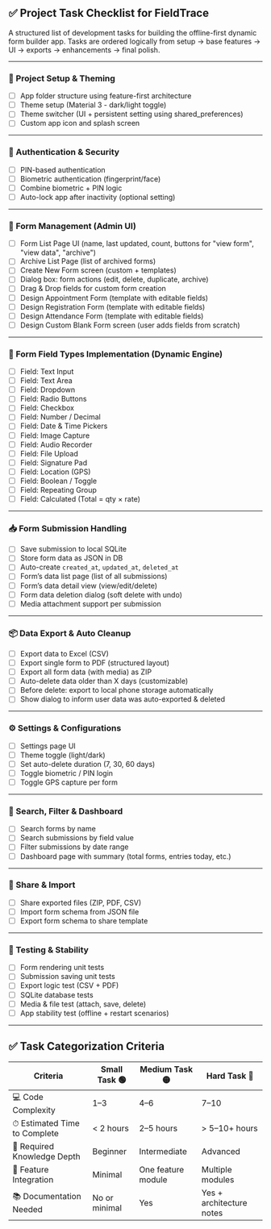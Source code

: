 ## ✅ Project Task Checklist for FieldTrace

A structured list of development tasks for building the offline-first dynamic form builder app. Tasks are ordered logically from setup → base features → UI → exports → enhancements → final polish.

---

### 🧱 Project Setup & Theming

- [ ] App folder structure using feature-first architecture
- [ ] Theme setup (Material 3 - dark/light toggle)
- [ ] Theme switcher (UI + persistent setting using shared_preferences)
- [ ] Custom app icon and splash screen

---

### 🔐 Authentication & Security

- [ ] PIN-based authentication
- [ ] Biometric authentication (fingerprint/face)
- [ ] Combine biometric + PIN logic
- [ ] Auto-lock app after inactivity (optional setting)

---

### 📄 Form Management (Admin UI)

- [ ] Form List Page UI (name, last updated, count, buttons for "view form", "view data", "archive")
- [ ] Archive List Page (list of archived forms)
- [ ] Create New Form screen (custom + templates)
- [ ] Dialog box: form actions (edit, delete, duplicate, archive)
- [ ] Drag & Drop fields for custom form creation
- [ ] Design Appointment Form (template with editable fields)
- [ ] Design Registration Form (template with editable fields)
- [ ] Design Attendance Form (template with editable fields)
- [ ] Design Custom Blank Form screen (user adds fields from scratch)

---

### 🧾 Form Field Types Implementation (Dynamic Engine)

- [ ] Field: Text Input
- [ ] Field: Text Area
- [ ] Field: Dropdown
- [ ] Field: Radio Buttons
- [ ] Field: Checkbox
- [ ] Field: Number / Decimal
- [ ] Field: Date & Time Pickers
- [ ] Field: Image Capture
- [ ] Field: Audio Recorder
- [ ] Field: File Upload
- [ ] Field: Signature Pad
- [ ] Field: Location (GPS)
- [ ] Field: Boolean / Toggle
- [ ] Field: Repeating Group
- [ ] Field: Calculated (Total = qty × rate)

---

### 📥 Form Submission Handling

- [ ] Save submission to local SQLite
- [ ] Store form data as JSON in DB
- [ ] Auto-create `created_at`, `updated_at`, `deleted_at`
- [ ] Form’s data list page (list of all submissions)
- [ ] Form’s data detail view (view/edit/delete)
- [ ] Form data deletion dialog (soft delete with undo)
- [ ] Media attachment support per submission

---

### 📦 Data Export & Auto Cleanup

- [ ] Export data to Excel (CSV)
- [ ] Export single form to PDF (structured layout)
- [ ] Export all form data (with media) as ZIP
- [ ] Auto-delete data older than X days (customizable)
- [ ] Before delete: export to local phone storage automatically
- [ ] Show dialog to inform user data was auto-exported & deleted

---

### ⚙️ Settings & Configurations

- [ ] Settings page UI
- [ ] Theme toggle (light/dark)
- [ ] Set auto-delete duration (7, 30, 60 days)
- [ ] Toggle biometric / PIN login
- [ ] Toggle GPS capture per form

---

### 🔎 Search, Filter & Dashboard

- [ ] Search forms by name
- [ ] Search submissions by field value
- [ ] Filter submissions by date range
- [ ] Dashboard page with summary (total forms, entries today, etc.)

---

### 📲 Share & Import

- [ ] Share exported files (ZIP, PDF, CSV)
- [ ] Import form schema from JSON file
- [ ] Export form schema to share template

---

### 🧪 Testing & Stability

- [ ] Form rendering unit tests
- [ ] Submission saving unit tests
- [ ] Export logic test (CSV + PDF)
- [ ] SQLite database tests
- [ ] Media & file test (attach, save, delete)
- [ ] App stability test (offline + restart scenarios)

---

## ✅ Task Categorization Criteria

| Criteria                         | Small Task 🟢          | Medium Task 🟡               | Hard Task 🔴                         |
|----------------------------------|-------------------------|------------------------------|--------------------------------------|
| 💻 Code Complexity               | 1–3                     | 4–6                          | 7–10                                 |
| ⏱ Estimated Time to Complete    | < 2 hours               | 2–5 hours                    | > 5–10+ hours                        |
| 🧠 Required Knowledge Depth      | Beginner                | Intermediate                 | Advanced                             |
| 🔁 Feature Integration           | Minimal                 | One feature module           | Multiple modules                     |
| 📚 Documentation Needed          | No or minimal           | Yes                          | Yes + architecture notes             |



